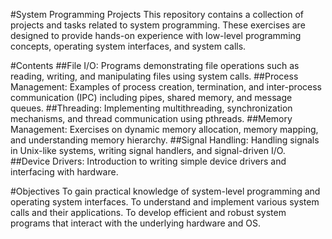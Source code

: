 #System Programming Projects
This repository contains a collection of projects and tasks related to system programming. These exercises are designed to provide hands-on experience with low-level programming concepts, operating system interfaces, and system calls.

#Contents
##File I/O: Programs demonstrating file operations such as reading, writing, and manipulating files using system calls.
##Process Management: Examples of process creation, termination, and inter-process communication (IPC) including pipes, shared memory, and message queues.
##Threading: Implementing multithreading, synchronization mechanisms, and thread communication using pthreads.
##Memory Management: Exercises on dynamic memory allocation, memory mapping, and understanding memory hierarchy.
##Signal Handling: Handling signals in Unix-like systems, writing signal handlers, and signal-driven I/O.
##Device Drivers: Introduction to writing simple device drivers and interfacing with hardware.

#Objectives
To gain practical knowledge of system-level programming and operating system interfaces.
To understand and implement various system calls and their applications.
To develop efficient and robust system programs that interact with the underlying hardware and OS.
